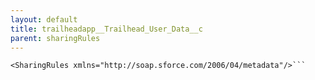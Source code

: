 ```yaml
---
layout: default
title: trailheadapp__Trailhead_User_Data__c
parent: sharingRules
---
```


```<?xml version="1.0" encoding="UTF-8"?>
<SharingRules xmlns="http://soap.sforce.com/2006/04/metadata"/>```

